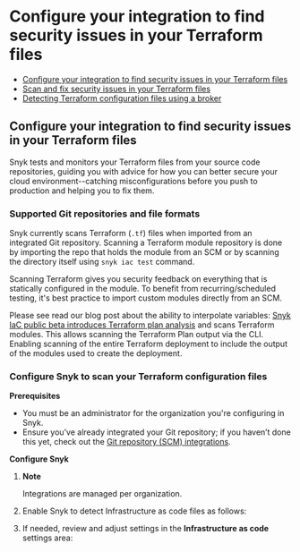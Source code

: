 # Configure your integration to find security issues in your Terraform files

* [ Configure your integration to find security issues in your Terraform files](https://github.com/snyk/user-docs/tree/58f91d848e16ddf2ffcca3711d6b8852412be402/hc/en-us/articles/360011018938-Configure-your-integration-to-find-security-issues-in-your-Terraform-files/README.md)
* [ Scan and fix security issues in your Terraform files](https://github.com/snyk/user-docs/tree/58f91d848e16ddf2ffcca3711d6b8852412be402/hc/en-us/articles/360010916577-Scan-and-fix-security-issues-in-your-Terraform-files/README.md)
* [ Detecting Terraform configuration files using a broker](https://github.com/snyk/user-docs/tree/58f91d848e16ddf2ffcca3711d6b8852412be402/hc/en-us/articles/360011018778-Detecting-Terraform-configuration-files-using-a-broker/README.md)

## Configure your integration to find security issues in your Terraform files

Snyk tests and monitors your Terraform files from your source code repositories, guiding you with advice for how you can better secure your cloud environment--catching misconfigurations before you push to production and helping you to fix them.

### Supported Git repositories and file formats

Snyk currently scans Terraform \(`.tf`\) files when imported from an integrated Git repository. Scanning a Terraform module repository is done by importing the repo that holds the module from an SCM or by scanning the directory itself using `snyk iac test` command.

Scanning Terraform gives you security feedback on everything that is statically configured in the module. To benefit from recurring/scheduled testing, it's best practice to import custom modules directly from an SCM.

Please see read our blog post about the ability to interpolate variables: [Snyk IaC public beta introduces Terraform plan analysis](https://snyk.io/blog/snyk-iac-public-beta-introduces-terraform-plan-analysis/) and scans Terraform modules. This allows scanning the Terraform Plan output via the CLI. Enabling scanning of the entire Terraform deployment to include the output of the modules used to create the deployment.

### Configure Snyk to scan your Terraform configuration files

**Prerequisites**

* You must be an administrator for the organization you're configuring in Snyk.
* Ensure you’ve already integrated your Git repository; if you haven’t done this yet, check out the [Git repository \(SCM\) integrations](https://support.snyk.io/hc/en-us/sections/360001138098-Git-repository-SCM-integrations).

**Configure Snyk**

1. **Note**

   Integrations are managed per organization.

2. Enable Snyk to detect Infrastructure as code files as follows:
3. If needed, review and adjust settings in the **Infrastructure as code** settings area:

